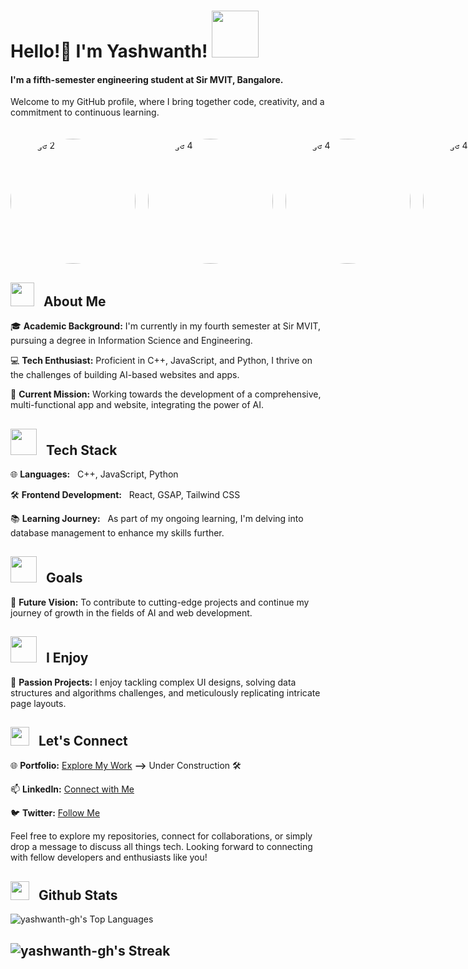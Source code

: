 
  <!-- ### Hi there 👋 -->

    
<h1> Hello!👋 I'm Yashwanth! <img src="https://media1.giphy.com/media/qAXDUie0dPweocOvnw/giphy.gif?cid=ecf05e47ti6g6ad6wpzzbnryawe53kjgxja2t5ictclalz58&ep=v1_gifs_related&rid=giphy.gif&ct=s" width="75"></h1>
<h4>
I'm a fifth-semester engineering student at Sir MVIT, Bangalore.   
</h4>
<p>
Welcome to my GitHub profile, where I bring together code, creativity, and a commitment to continuous learning.
</p>
  

<div style="display: flex; align-items: center;"><div style="display: flex; align-items: center; margin-top: 20px;">
  <img src="https://github.com/yashwanth-gh/yashwanth-gh/assets/107710864/935d5488-368e-43ae-8bfd-c138f5e265bc" alt="Image 2" width="200" height="200" style="border-radius: 50%; margin-right: 20px;">
  <img src="https://github.com/yashwanth-gh/yashwanth-gh/assets/107710864/ca04014f-6c34-4d91-bad3-ac5db741af87" alt="Image 4" width="200" height="200" style="border-radius: 50%; margin-right: 20px;">
  <img src="https://github.com/yashwanth-gh/yashwanth-gh/assets/107710864/ca04014f-6c34-4d91-bad3-ac5db741af87" alt="Image 4" width="200" height="200" style="border-radius: 50%; margin-right: 20px;">
    <img src="https://github.com/yashwanth-gh/yashwanth-gh/assets/107710864/4fd647f0-4da2-4c8e-9898-2d63a6c253e5" alt="Image 4" width="200" height="200" style="border-radius: 50%; margin-right: 20px;">

  <!-- Additional content or text for the second image can be added here if needed -->
</div>
</div>



<h2 style="text-align:centre"> <img src="https://media0.giphy.com/media/RRi3GncwtYHTSYODaf/giphy.gif?cid=ecf05e4741oajturmggjhottjcxs5m1wdikt8k5we1bclt9b&ep=v1_stickers_search&rid=giphy.gif&ct=s" width="38"> &nbsp; About Me </h2>

🎓 **Academic Background:** I'm currently in my fourth semester at Sir MVIT, pursuing a degree in Information Science and Engineering.

💻 **Tech Enthusiast:** Proficient in C++, JavaScript, and Python, I thrive on the challenges of building AI-based websites and apps.

🚀 **Current Mission:** Working towards the development of a comprehensive, multi-functional app and website, integrating the power of AI.

<h2 style="text-align:centre"> <img src="https://media0.giphy.com/media/RJzm826vu7WbJvBtxX/giphy.gif?cid=ecf05e47ovpz63p960fnqe2l9l8ev3b599x3bw70dyty6nv2&ep=v1_gifs_related&rid=giphy.gif&ct=s" width="42"> &nbsp; Tech Stack </h2>   


🌐 <b>**Languages:**</b> &nbsp;&nbsp;C++, JavaScript, Python

🛠️ **Frontend Development:** &nbsp;&nbsp;React, GSAP, Tailwind CSS

📚 **Learning Journey:**&nbsp;&nbsp; As part of my ongoing learning, I'm delving into database management to enhance my skills further.

<h2 style="text-align:centre"> <img src="https://media4.giphy.com/media/pB4oYINWRmtbS5FlCX/giphy.gif?cid=ecf05e47wkhkwx7fnntlrll3o8puutnty6q23ce3aza1alwy&ep=v1_gifs_related&rid=giphy.gif&ct=s" width="42"> &nbsp; Goals </h2>   

🚀 **Future Vision:** To contribute to cutting-edge projects and continue my journey of growth in the fields of AI and web development.

<h2 style="text-align:centre"> <img src="https://media4.giphy.com/media/SHjOSDkKZ18qOHA5B5/giphy.gif?cid=ecf05e47pmk1y068txlw37yndwrwzepc7ofk7pubw8t0dbzp&ep=v1_stickers_search&rid=giphy.gif&ct=s" width="42"> &nbsp; I Enjoy  </h2>   

🌟 **Passion Projects:** I enjoy tackling complex UI designs, solving data structures and algorithms challenges, and meticulously replicating intricate page layouts.

<h2 style="text-align:centre"> <img src="https://media0.giphy.com/media/uwmNTx7NaDbJnXlKbx/giphy.gif?cid=ecf05e47punwiieyc07nnu8fta4sdbwv7p82hc6mudgtv2ez&ep=v1_gifs_related&rid=giphy.gif&ct=s" width="30"> &nbsp; Let's Connect  </h2>   

🌐 **Portfolio:** [Explore My Work](https://yourportfolio.com/)    **-->** Under Construction 🛠️

📫 **LinkedIn:** [Connect with Me](https://www.linkedin.com/in/yashwanth-b-m-4a4a09227/)

🐦 **Twitter:** [Follow Me](https://twitter.com/yashwanthbm36)

Feel free to explore my repositories, connect for collaborations, or simply drop a message to discuss all things tech. Looking forward to connecting with fellow developers and enthusiasts like you!

<h2 style="text-align:centre"> <img src="https://media4.giphy.com/media/3ai0TGECMTkuYzBPS4/giphy.gif?cid=ecf05e47rgofswwoxgb9sss7nb7wekgw41jybpnym21kx3md&ep=v1_gifs_related&rid=giphy.gif&ct=s" width="30"> &nbsp; Github Stats  </h2>   

![yashwanth-gh's Top Languages](https://github-readme-stats.vercel.app/api/top-langs/?username=yashwanth-gh&theme=vue-dark&show_icons=true&hide_border=true&layout=compact)   

![yashwanth-gh's Streak](https://github-readme-streak-stats.herokuapp.com/?user=yashwanth-gh&theme=vue-dark&hide_border=true)     
------



